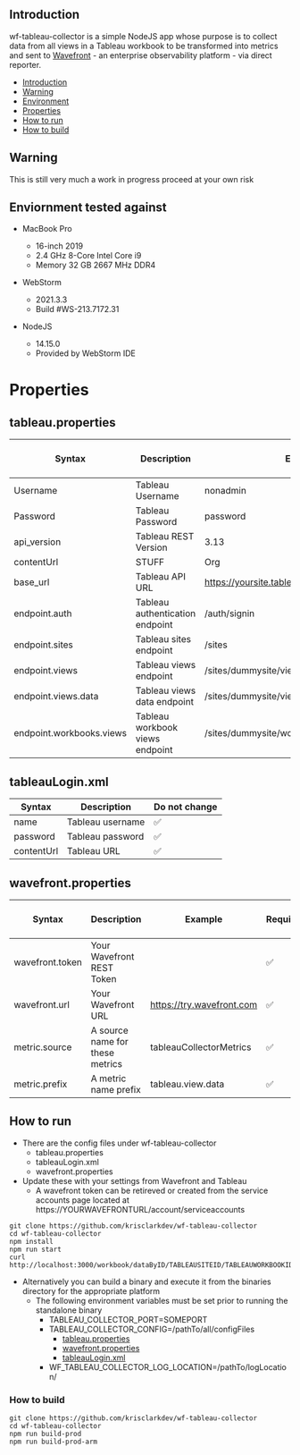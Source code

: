## Introduction
wf-tableau-collector is a simple NodeJS app whose purpose is to collect data from all views in a Tableau workbook
to be transformed into metrics and sent to [Wavefront](https://tanzu.vmware.com/observability) - an enterprise observability platform - via direct reporter.

* [Introduction](#introduction)
* [Warning](#warning)
* [Environment](#enviornment-tested-against)
* [Properties](#properties)
* [How to run](#how-to-run)
* [How to build](#how-to-build)

## Warning
This is still very much a work in progress proceed at your own risk

## Enviornment tested against
* MacBook Pro
  * 16-inch 2019
  * 2.4 GHz 8-Core Intel Core i9
  * Memory 32 GB 2667 MHz DDR4

* WebStorm
  * 2021.3.3
  * Build #WS-213.7172.31

* NodeJS
  * 14.15.0
  * Provided by WebStorm IDE

# Properties

## tableau.properties

| Syntax                   | Description                        | Example                                   | Needs to be changed | Required |
|--------------------------|------------------------------------|-------------------------------------------|---------------------|----------|
| Username                 | Tableau Username                   | nonadmin                                  | ✅               | ✅      |
| Password                 | Tableau Password                   | password                                  | ✅               | ✅    |
| api_version              | Tableau REST Version               | 3.13                                      | ✅               | ✅    |
| contentUrl               | STUFF                              | Org                                       | ✅               | ✅    |
| base_url                 | Tableau API URL                    | https://yoursite.tableau.com              | ✅               | ✅    |
| endpoint.auth            | Tableau authentication endpoint    | /auth/signin                              | ❌               | ✅    |
| endpoint.sites           | Tableau sites endpoint             | /sites                                    | ❌               | ✅    |
| endpoint.views           | Tableau views endpoint             | /sites/dummysite/views                    | ❌               | ✅    |
| endpoint.views.data      | Tableau views data endpoint        | /sites/dummysite/views/dummyview/data     | ❌               | ✅    |
| endpoint.workbooks.views | Tableau workbook views endpoint    | /sites/dummysite/workbooks/dummyworkbook  | ❌               | ✅    |


## tableauLogin.xml

| Syntax | Description         | Do not change  |
| --- |------------------------|----------------|
| name | Tableau username      | ✅        |
| password | Tableau password  | ✅        |
| contentUrl   | Tableau URL   | ✅        |

## wavefront.properties

| Syntax           | Description                     | Example                   | Required   | Should be changed | Documentation                                                 |
|------------------|---------------------------------|---------------------------|------------|-------------------|---------------------------------------------------------------|
| wavefront.token  | Your Wavefront REST Token       |                           | ✅    | ✅           | [here](https://docs.wavefront.com/wavefront_api.html)         |
| wavefront.url    | Your Wavefront URL              | https://try.wavefront.com | ✅    | ✅           |                                                               |
| metric.source    | A source name for these metrics | tableauCollectorMetrics   | ✅    | ❌           | [here](https://docs.wavefront.com/sources_managing.html)      |
| metric.prefix    | A metric name prefix            | tableau.view.data         | ✅    | ❌           | [here](https://docs.wavefront.com/wavefront_data_format.html) |

## How to run

* There are the config files under wf-tableau-collector
  * tableau.properties
  * tableauLogin.xml
  * wavefront.properties
* Update these with your settings from Wavefront and Tableau
  * A wavefront token can be retireved or created from the service accounts page located at https://YOURWAVEFRONTURL/account/serviceaccounts

```shell
git clone https://github.com/krisclarkdev/wf-tableau-collector
cd wf-tableau-collector
npm install
npm run start
curl http://localhost:3000/workbook/dataByID/TABLEAUSITEID/TABLEAUWORKBOOKID
```

* Alternatively you can build a binary and execute it from the binaries directory for the appropriate platform
  * The following environment variables must be set prior to running the standalone binary
    * TABLEAU_COLLECTOR_PORT=SOMEPORT
    * TABLEAU_COLLECTOR_CONFIG=/pathTo/all/configFiles
      * [tableau.properties](https://raw.githubusercontent.com/krisclarkdev/wf-tableau-collector/master/config/tableau.properties)
      * [wavefront.properties](https://raw.githubusercontent.com/krisclarkdev/wf-tableau-collector/master/config/wavefront.properties)
      * [tableauLogin.xml](https://raw.githubusercontent.com/krisclarkdev/wf-tableau-collector/master/config/tableauLogin.xml)
    * WF_TABLEAU_COLLECTOR_LOG_LOCATION=/pathTo/logLocation/

### How to build

```shell
git clone https://github.com/krisclarkdev/wf-tableau-collector
cd wf-tableau-collector
npm run build-prod
npm run build-prod-arm
```
